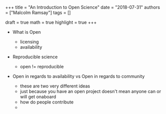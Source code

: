 +++
title = "An Introduction to Open Science"
date = "2018-07-31"
authors = ["Malcolm Ramsay"]
tags = []

draft = true
math = true
highlight = true
+++

- What is Open
    - licensing
    - availability

- Reproducible science
    - open != reproducible

- Open in regards to availability vs Open in regards to community
    - these are two very different ideas
    - just because you have an open project doesn't mean anyone can or will get onaboard
    - how do people contribute
    -
